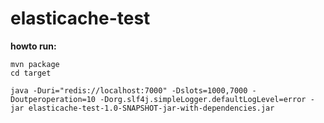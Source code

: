 # elasticache-test

**howto run:**

```
mvn package
cd target

java -Duri="redis://localhost:7000" -Dslots=1000,7000 -Doutperoperation=10 -Dorg.slf4j.simpleLogger.defaultLogLevel=error -jar elasticache-test-1.0-SNAPSHOT-jar-with-dependencies.jar
```